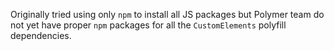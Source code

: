 Originally tried using only `npm` to install all JS packages but Polymer team do not yet have proper `npm` packages for all the `CustomElements` polyfill dependencies.
